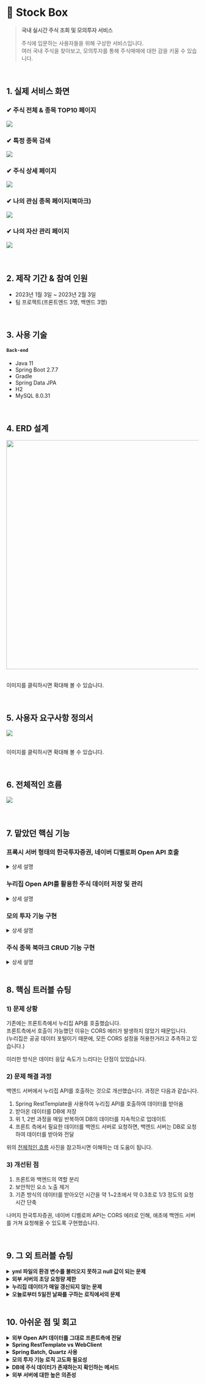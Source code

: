 # 💸 Stock Box
><b>국내 실시간 주식 조회 및 모의투자 서비스</b>
>
>주식에 입문하는 사용자들을 위해 구상한 서비스입니다.   
>여러 국내 주식을 찾아보고, 모의투자를 통해 주식매매에 대한 감을 키울 수 있습니다.

</br>

## 1. 실제 서비스 화면

### ✔ 주식 전체 & 종목 TOP10 페이지
<img src="https://github.com/bangjaeyoung/stock-box/assets/80241053/79b663d7-98a9-4cc2-956f-deded5041625"/>

### ✔ 특정 종목 검색
<img src="https://github.com/bangjaeyoung/stock-box/assets/80241053/da88b7fd-089a-484a-b072-a4010681d81f"/>

### ✔ 주식 상세 페이지
<img src="https://github.com/bangjaeyoung/stock-box/assets/80241053/709efb1e-f444-49d8-b879-1d1e8ead36ab"/>

### ✔ 나의 관심 종목 페이지(북마크)
<img src="https://github.com/bangjaeyoung/stock-box/assets/80241053/3c4287c2-e621-4c76-bbe1-8bc6ec9373cb"/>

### ✔ 나의 자산 관리 페이지
<img src="https://github.com/bangjaeyoung/stock-box/assets/80241053/16be105d-7168-4ef2-88b9-ab9f2bb63af6"/>

</br>
</br>
</br>

## 2. 제작 기간 & 참여 인원
- 2023년 1월 3일 ~ 2023년 2월 3일
- 팀 프로젝트(프론트엔드 3명, 백엔드 3명)

</br>

## 3. 사용 기술
#### `Back-end`
  - Java 11
  - Spring Boot 2.7.7
  - Gradle
  - Spring Data JPA
  - H2
  - MySQL 8.0.31

</br>

## 4. ERD 설계
<img src="https://github.com/bangjaeyoung/gyul-box/assets/80241053/929dcc70-8ae0-441d-a554-996cde977dd0" width= 1200 height=600>

</br>
</br>

이미지를 클릭하시면 확대해 볼 수 있습니다.

</br>

## 5. 사용자 요구사항 정의서
<img src="https://github.com/bangjaeyoung/gyul-box/assets/80241053/1404474a-426a-4f3e-88cc-c15727a9edf8">

</br>
</br>

이미지를 클릭하시면 확대해 볼 수 있습니다.

</br>

## 6. 전체적인 흐름
<img src="https://github.com/bangjaeyoung/gyul-box/assets/80241053/80f112f3-9ed0-44c2-943b-8c1a319b6552">

</br>
</br>
</br>

## 7. 맡았던 핵심 기능
### 프록시 서버 형태의 한국투자증권, 네이버 디벨로퍼 Open API 호출

<details>
<summary>상세 설명</summary>
<div markdown="1">

한국투자증권 API는 상세 주식 정보 데이터를, 네이버 디벨로퍼 API는 증권 관련 뉴스 데이터를 위해 사용됩니다.

기존에는 프론트 서버에서 자체 프록시 서버를 통해 외부 API를 호출했습니다.   
이후에는 백엔드 서버에서 외부 API를 호출하여 받은 데이터를 프론트로 전달해주는 방식으로 변경했습니다.   

변경된 호출 흐름은 다음과 같습니다.   
1. 프론트 측에서 필요한 데이터를 백엔드 서버로 요청
2. 백엔드 서버에서 Open API의 서버로 요청한 후, 데이터를 받아옴
3. 받아온 데이터를 프론트 측에 전달

이 과정 속에서 백엔드 서버는 단순 중계 서버 형태의 프록시 서버 역할을 합니다.   
(위의 [전체적인 흐름](#4-전체적인-흐름) 그림을 보면 흐름을 파악하시는 데 도움이 됩니다.)

외부 API를 호출하기 위한 Service Key 노출 등과 같은 보안 위협을 방지하고, 프론트엔드는 사용자 경험과 UI에 더욱 집중할 수 있게 되었습니다.

📌 [관련 Controller 코드](https://github.com/bangjaeyoung/stock-box/blob/main/server/src/main/java/mainproject/stocksite/domain/stock/detail/controller/DetailedStockController.java)   
📌 [관련 Service 코드](https://github.com/bangjaeyoung/stock-box/blob/main/server/src/main/java/mainproject/stocksite/domain/stock/detail/service/DetailedStockService.java)

</div>
</details>

### 누리집 Open API를 활용한 주식 데이터 저장 및 관리

<details>
<summary>상세 설명</summary>
<div markdown="1">

Spring RestTemplate를 사용하여 누리집 Open API를 호출했습니다.   

누리집 Open API는 전체 주식 종목 리스트를 조회하기 위해 사용됩니다.   
데이터들은 매일 오전 11시에 업데이트되기 때문에, Spring Scheduler를 통해 주기적으로 호출하여 데이터를 받아오도록 구현했습니다.

```Java
@PostConstruct
@Scheduled(cron = "15 5 11 * * *", zone = "Asia/Seoul")  // 매일 오전 11시 5분 15초에 주식시세정보 데이터 불러옴
public void getAndSaveKOSDAQStockIndex() {

    String url = STOCK_DEFAULT_URL + "/getStockMarketIndex";

    ...
```

📌 [원본 코드](https://github.com/bangjaeyoung/stock-box/blob/main/server/src/main/java/mainproject/stocksite/domain/stock/overall/save/SaveKOSDAQStockIndex.java)

매일 받아오는 데이터의 수는 상당히 많기 때문에, 불러오기 이전에 DB에 저장된 데이터를 삭제할 수 있도록 했습니다.

```Java
// 매일 오전 11시 5분에 DB에 있는 주식시세정보 데이터 삭제
@Scheduled(cron = "0 5 11 * * *", zone = "Asia/Seoul")
public void deleteKOSPIStockList() {
    kosdaqStockIndexRepository.deleteAll();
}
```

코스닥, 코스피별로 지수정보, 시세정보를 불러오기 위한 총 4개의 비즈니스 로직을 작성했습니다.   
누리집 Open API 호출과 관련된 로직들은 모두 해당 [Save 폴더](https://github.com/bangjaeyoung/stock-box/tree/main/server/src/main/java/mainproject/stocksite/domain/stock/overall/save)에 있습니다.   

</div>
</details>

### 모의 투자 기능 구현

<details>
<summary>상세 설명</summary>
<div markdown="1">

초기 유저는 모의투자를 위한 기본금 1000만원이 주어집니다.  

특정 주식의 사용자 UI에서 매수 버튼을 누르면 BUY / 매도 버튼을 누르면 SELL의 타입으로 거래를 생성합니다.   
📌 [매수, 매도 관련 Controller 코드](https://github.com/bangjaeyoung/stock-box/blob/22428406b17d0aa35494488e57e586f078d12849/server/src/main/java/mainproject/stocksite/domain/trade/controller/TradeController.java#L29C5-L35C6)

해당 주식 종목을 이미 갖고 있는지, 금액은 충분한지 등의 여러 조건들을 거쳐 거래가 처리됩니다.   
📌 [매수, 매도 관련 Service 코드](https://github.com/bangjaeyoung/stock-box/blob/22428406b17d0aa35494488e57e586f078d12849/server/src/main/java/mainproject/stocksite/domain/trade/service/TradeService.java#L26C5-L82C6)

정확한 계산이 필요한 돈 거래이기 때문에, Java에서 숫자를 정밀하게 저장하고 표현할 수 있는 BigDecimal 타입을 사용했습니다.   
Trade라는 별도의 엔티티를 만든 이유는 투자 연습에 알맞게 투자 기록 조회 기능도 구현하기 위함입니다.   

모의 투자 기능은 급하게 맡아서 구현했던 기능이었기에, 불필요한 로직이 많고 가독성 또한 좋지 못합니다.   
추후 회고에서 다룰 부분이기도 합니다.   

</div>
</details>

### 주식 종목 북마크 CRUD 기능 구현

<details>
<summary>상세 설명</summary>
<div markdown="1">

📌 [북마크 기능 관련 폴더](https://github.com/bangjaeyoung/stock-box/tree/main/server/src/main/java/mainproject/stocksite/domain/bookmark)

</div>
</details>

</br>

## 8. 핵심 트러블 슈팅

### 1) 문제 상황
기존에는 프론트측에서 누리집 API를 호출했습니다.   
프론트측에서 호출이 가능했던 이유는 CORS 에러가 발생하지 않았기 때문입니다.   
(누리집은 공공 데이터 포털이기 때문에, 모든 CORS 설정을 허용한거라고 추측하고 있습니다.)   

이러한 방식은 데이터 응답 속도가 느리다는 단점이 있었습니다.

### 2) 문제 해결 과정
백엔드 서버에서 누리집 API를 호출하는 것으로 개선했습니다. 과정은 다음과 같습니다.
1. Spring RestTemplate을 사용하여 누리집 API를 호출하여 데이터를 받아옴   
2. 받아온 데이터를 DB에 저장   
3. 위 1, 2번 과정을 매일 반복하여 DB의 데이터를 지속적으로 업데이트   
4. 프론트 측에서 필요한 데이터를 백엔드 서버로 요청하면, 백엔드 서버는 DB로 요청하여 데이터를 받아와 전달

위의 [전체적인 흐름](#4-전체적인-흐름) 사진을 참고하시면 이해하는 데 도움이 됩니다.

### 3) 개선된 점
1. 프론트와 백엔드의 역할 분리     
2. 보안적인 요소 노출 제거   
3. 기존 방식의 데이터를 받아오던 시간을 약 1~2초에서 약 0.3초로 1/3 정도의 요청 시간 단축

나머지 한국투자증권, 네이버 디벨로퍼 API는 CORS 에러로 인해, 애초에 백엔드 서버를 거쳐 요청해올 수 있도록 구현했습니다.

</br>

## 9. 그 외 트러블 슈팅
<details>
<summary><b>yml 파일의 환경 변수를 불러오지 못하고 null 값이 되는 문제</b></summary>
<div markdown="1">

Service Key의 정보만 담긴 클래스를 따로 만들고, 각 Service Layer에서 의존성을 주입받아 사용하여 해결했습니다.   

```Java
@Getter
@Configuration
@ConfigurationProperties(prefix = "open-api")
public class OpenApiSecretInfo {

    // 한국투자증권 API 요청 관련 키
    private String appKey;
    private String appSecret;

    // 누리집 API 요청 관련 키
    private String serviceKey;

    // 네이버 검색 API 요청 관련 키
    private String naverClientId;
    private String naverClientSecret;
}
```

해당 문제를 [블로깅](https://jaeyoungb.tistory.com/268)하여 확실히 정리해둘 수 있었습니다.

</div>
</details>

<details>
<summary><b>외부 서버의 초당 요청량 제한</b></summary>
<div markdown="1">

외부 서버로의 초당 요청량에 대한 제한이 있었습니다.

초기에는 외부 서버로부터 응답되는 요청량 초과에 대한 예외를 잡아서, 재요청하는 로직을 구성했습니다. (try-catch문)   
그 결과, 비즈니스 로직이 다소 복잡해지고 새로운 요청과 재요청이 만나 계속해서 에러가 발생하는 문제가 있었습니다.

결국, 요청량 제한에 대한 에러 메시지가 백엔드 서버로 도착하면 커스텀한 에러 메시지를 프론트에 내려주기로 했습니다.   

프론트 측에서는 해당 에러 메시지를 받으면,   
백엔드 서버로 다시 요청을 보내거나 캐싱과 로드 밸런싱 기능을 활용해서 해결하도록 개선했습니다.   

실무에서는 외부 서버와 따로 계약을 맺고 요청량 제한 문제가 발생하지 않도록 해결할 것 같습니다.   

</div>
</details>

<details>
<summary><b>누리집 데이터가 매일 갱신되지 않는 문제</b></summary>
<div markdown="1">

백엔드 서버에서 매일 주기적으로 누리집 API를 호출하여 데이터를 받아오지만, 누리집 데이터가 매일 업데이트되진 않았습니다.   

결국 오늘 날짜로부터 5일 전까지의 데이터를 받아오도록 하고,   
프론트 측으로 그 5일간의 데이터 중 가장 최신의 데이터를 필터링하여 전달하도록 개선하였습니다.   

```Java
// 외부 API 호출
UriComponents uriBuilder = UriComponentsBuilder.fromHttpUrl(url)
                .queryParam("beginBasDt", dateConfig.getFromFiveDaysAgoToNow()) // 해당 부분
                .build();

// Service 로직
public List<KOSPIStockIndex> getKOSPIStockIndex() {
    List<KOSPIStockIndex> foundIndices = kospiStockIndexRepository.findAll();
    verifyExistsData(foundIndices);

    // 해당 부분
    String theMostRecentBasDt = foundIndices.get(0).getBasDt();
    List<KOSPIStockIndex> theMostRecentStockIndices = foundIndices.stream().filter(e -> e.getBasDt().equals(theMostRecentBasDt)).collect(Collectors.toList());

    return theMostRecentStockIndices;
}
```
:pushpin: [외부 API 호출 코드](https://github.com/bangjaeyoung/stock-box/blob/ecf73055a22d0abadb064f81f303bda6879f860e/server/src/main/java/mainproject/stocksite/domain/stock/overall/save/SaveKOSDAQStockIndex.java#L40C9-L47C26)   
:pushpin: [비즈니스 로직 코드](https://github.com/bangjaeyoung/stock-box/blob/ecf73055a22d0abadb064f81f303bda6879f860e/server/src/main/java/mainproject/stocksite/domain/stock/overall/service/OverallStockService.java#L31C5-L39C6)

</div>
</details>

<details>
<summary><b>오늘로부터 5일전 날짜를 구하는 로직에서의 문제</b></summary>
<div markdown="1">

오늘로부터 5일전 날짜는 String 타입의 yyyyMMdd 형태의 값이 필요했습니다. ex.20230830   
문제가 있던 기존 코드는 다음과 같았습니다.

```Java
@Getter
@Component
public class DateConfig {
    LocalDate now = LocalDate.now();
    DateTimeFormatter formatter = DateTimeFormatter.ofPattern("yyyyMMdd");
    String formattedNow = now.format(formatter);

    String fromFiveDaysAgoToNow = String.valueOf(Integer.parseInt(formattedNow) - 5);
}
```

20230804인 날짜로부터 5일전일 경우, 위 코드로는 20230799가 되어서 문제가 발생했었습니다.   

개선한 코드는 다음과 같습니다.
```Java
@Getter
@Component
public class DateConfig {
    public String getFromFiveDaysAgoToNow() {
        Calendar cal = Calendar.getInstance();

        SimpleDateFormat sdformat = new SimpleDateFormat("yyyyMMdd");

        cal.add(Calendar.DATE, -5);

        String fromFiveDaysAgoToNow = sdformat.format(cal.getTime());

        return fromFiveDaysAgoToNow;
    }
}
```
</div>
</details>

</br>

## 10. 아쉬운 점 및 회고

<details>
<summary><b>외부 Open API 데이터를 그대로 프론트측에 전달</b></summary>
<div markdown="1">

외부 Open API는 이번 프로젝트에서 처음 다루었습니다.   
RestTemplate을 활용하여 API를 호출하고 받아온 데이터와 DB에 저장한 엔티티 필드 간 매핑 작업은 저에겐 쉬운 작업이 아니었습니다.   

결국 시간을 많이 소요하게 되었고, DB에 저장된 데이터 그대로를 그대로 프론트로 응답해주었습니다.   

외부 Open API에서 받아온 데이터 중 필요한 데이터만을 추려서 DB에 저장하고,   
이해하기 쉬운 필드명으로 응답 dto를 구성했다면 더 좋았겠다는 아쉬움이 남습니다.   
  
</div>
</details>

<details>
<summary><b>Spring RestTemplate vs WebClient</b></summary>
<div markdown="1">

다음에 외부 서버의 API를 호출해야 한다면, 스프링 5.0부터 도입된 WebClient 인터페이스를 사용하는 것도 괜찮을 것 같다는 생각입니다.

물론 WebFlux와 같은 쉽지 않은 개념을 알아야 하고 단순히 API 호출을 위해 WebFlux 라이브러리를 추가해야 하는 것은 팀원들과 상의해봐야할 일이지만,   
상황이 허락해준다면 유지 관리 모드(deprecated)인 RestTemplate을 대체해서 한 번 사용해보고 싶습니다.   
  
</div>
</details>

<details>
<summary><b>Spring Batch, Quartz 사용</b></summary>
<div markdown="1">

받아오는 주식 데이터량은 결코 작지 않았습니다.

대용량 레코드 처리에 유용한 Spring Batch와 전용 스케쥴러인 Quartz 스케쥴러를 함께 적용해봤으면 좋지 않았을까하는 아쉬움이 남습니다.   
추후 기회가 생긴다면 해당 기술들을 학습하여 적용해보고 싶습니다.

</div>
</details>

<details>
<summary><b>모의 투자 기능 로직 고도화 필요성</b></summary>
<div markdown="1">

모의 투자 기능은 원래 다른 팀원에게 할당되어 있었고, 프로젝트 막바지에 제가 전달받아 급하게 구현했었습니다.   

마감기한이 얼마남지 않은 상황에서 구현한 해당 기능은 많이 부실하다고 생각합니다.   
보안적인 측면을 좀 더 강화시키고 가독성과 유지보수성이 좋은 코드로 리팩토링이 필요할 것 같습니다.

</div>
</details>

<details>
<summary><b>DB에 주식 데이터가 존재하는지 확인하는 메서드</b></summary>
<div markdown="1">

현재는 데이터를 `findAll()` 메서드를 통해 모두 받아와서 `isEmpty()` 메서드를 통해 존재 유무를 체크하고 있습니다.   

주식 데이터의 존재 유무를 체크하는 exists 메서드를 Querydsl을 통한 JPQL 쿼리로 작성했으면 좋을 것 같습니다.   
:pushpin: [참고한 블로그](https://jojoldu.tistory.com/516)   

</div>
</details>

<details>
<summary><b>외부 서버에 대한 높은 의존성</b></summary>
<div markdown="1">

이 프로젝트는 외부 Open API의 의존성이 매우 높은 프로젝트입니다.   
주식 관련 서비스이기 때문에, 주식 데이터를 받아오지 못하면 해당 서비스는 아무것도 아니게 됩니다.   

제 생각에는 개인이 이 주제로 프로젝트를 진행하기에는 신경써야할 많은 제약이 있다고 생각합니다.   
이 프로젝트를 진행하면서, 요청량 제한과 같은 문제를 해결할 수 있는 선에서 최대한 극복하려고 했던 것 같습니다.

</div>
</details>
